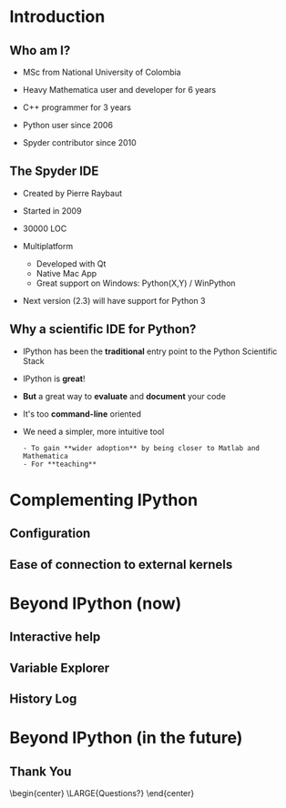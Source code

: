 <!-- -*- mode: markdown; mode: flyspell; mode: auto-fill -*- -->

# Introduction

## Who am I?

* MSc from National University of Colombia

* Heavy Mathematica user and developer for 6 years

* C++ programmer for 3 years

* Python user since 2006

* Spyder contributor since 2010


## The Spyder IDE

* Created by Pierre Raybaut

* Started in 2009

* 30000 LOC

* Multiplatform
    
    - Developed with Qt
    - Native Mac App
    - Great support on Windows: Python(X,Y) / WinPython

* Next version (2.3) will have support for Python 3


## Why a scientific IDE for Python?

* IPython has been the **traditional** entry point to the Python Scientific
  Stack

* IPython is **great**!

* **But** a great way to **evaluate** and **document** your code

* It's too **command-line** oriented

* We need a simpler, more intuitive tool
  
      - To gain **wider adoption** by being closer to Matlab and Mathematica
      - For **teaching**

<!-- ----------------------------------------------- -->

# Complementing IPython

## Configuration

## Ease of connection to external kernels


<!-- ----------------------------------------------- -->

# Beyond IPython (now)

## Interactive help

## Variable Explorer

## History Log


<!-- ----------------------------------------------- -->

# Beyond IPython (in the future)


## Thank You

\begin{center}
\LARGE{Questions?}
\end{center}



<!--  LocalWords:  Raybaut LocalWords Spyder IPython Multiplatform IDE LOC
-->
<!--  LocalWords:  Mathematica WinPython Matlab
 -->

